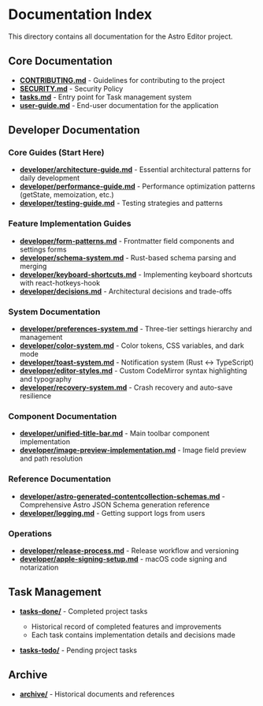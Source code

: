 # Documentation Index

This directory contains all documentation for the Astro Editor project.

## Core Documentation

- **[CONTRIBUTING.md](CONTRIBUTING.md)** - Guidelines for contributing to the project
- **[SECURITY.md](SECURITY.md)** - Security Policy
- **[tasks.md](tasks.md)** - Entry point for Task management system
- **[user-guide.md](user-guide.md)** - End-user documentation for the application

## Developer Documentation

### Core Guides (Start Here)

- **[developer/architecture-guide.md](developer/architecture-guide.md)** - Essential architectural patterns for daily development
- **[developer/performance-guide.md](developer/performance-guide.md)** - Performance optimization patterns (getState, memoization, etc.)
- **[developer/testing-guide.md](developer/testing-guide.md)** - Testing strategies and patterns

### Feature Implementation Guides

- **[developer/form-patterns.md](developer/form-patterns.md)** - Frontmatter field components and settings forms
- **[developer/schema-system.md](developer/schema-system.md)** - Rust-based schema parsing and merging
- **[developer/keyboard-shortcuts.md](developer/keyboard-shortcuts.md)** - Implementing keyboard shortcuts with react-hotkeys-hook
- **[developer/decisions.md](developer/decisions.md)** - Architectural decisions and trade-offs

### System Documentation

- **[developer/preferences-system.md](developer/preferences-system.md)** - Three-tier settings hierarchy and management
- **[developer/color-system.md](developer/color-system.md)** - Color tokens, CSS variables, and dark mode
- **[developer/toast-system.md](developer/toast-system.md)** - Notification system (Rust ↔ TypeScript)
- **[developer/editor-styles.md](developer/editor-styles.md)** - Custom CodeMirror syntax highlighting and typography
- **[developer/recovery-system.md](developer/recovery-system.md)** - Crash recovery and auto-save resilience

### Component Documentation

- **[developer/unified-title-bar.md](developer/unified-title-bar.md)** - Main toolbar component implementation
- **[developer/image-preview-implementation.md](developer/image-preview-implementation.md)** - Image field preview and path resolution

### Reference Documentation

- **[developer/astro-generated-contentcollection-schemas.md](developer/astro-generated-contentcollection-schemas.md)** - Comprehensive Astro JSON Schema generation reference
- **[developer/logging.md](developer/logging.md)** - Getting support logs from users

### Operations

- **[developer/release-process.md](developer/release-process.md)** - Release workflow and versioning
- **[developer/apple-signing-setup.md](developer/apple-signing-setup.md)** - macOS code signing and notarization

## Task Management

- **[tasks-done/](tasks-done/)** - Completed project tasks
  - Historical record of completed features and improvements
  - Each task contains implementation details and decisions made

- **[tasks-todo/](tasks-todo/)** - Pending project tasks

## Archive

- **[archive/](archive/)** - Historical documents and references

